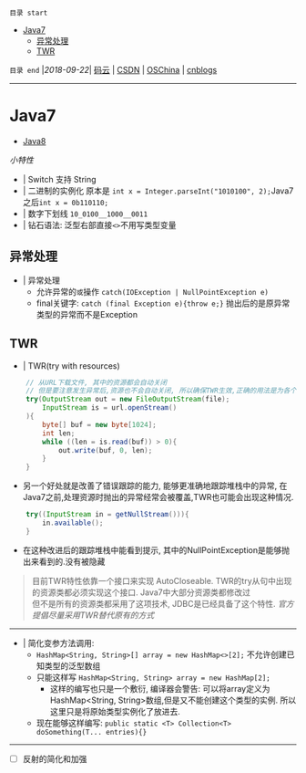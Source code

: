 `目录 start`
 
- [Java7](#java7)
    - [异常处理](#异常处理)
    - [TWR](#twr)

`目录 end` |_2018-09-22_| [码云](https://gitee.com/gin9) | [CSDN](http://blog.csdn.net/kcp606) | [OSChina](https://my.oschina.net/kcp1104) | [cnblogs](http://www.cnblogs.com/kuangcp)
****************************************
# Java7
- [Java8](https://docs.oracle.com/javase/8/docs/api/)

_小特性_
- | Switch 支持 String
- | 二进制的实例化 原本是 `int x = Integer.parseInt("1010100", 2);`Java7之后`int x = 0b110110;`
- | 数字下划线 `10_0100__1000__0011`
- | 钻石语法: 泛型右部直接`<>`不用写类型变量


## 异常处理
- | 异常处理
    - 允许异常的`或`操作 `catch(IOException | NullPointException e)`
    - final关键字: `catch (final Exception e){throw e;}` 抛出后的是原异常类型的异常而不是Exception

## TWR
- | TWR(try with resources)
```java
    // 从URL下载文件, 其中的资源都会自动关闭
    // 但是要注意发生异常后,资源也不会自动关闭, 所以确保TWR生效,正确的用法是为各个资源声明独立变量.
    try(OutputStream out = new FileOutputStream(file);
        InputStream is = url.openStream()
    ){
        byte[] buf = new byte[1024];
        int len; 
        while ((len = is.read(buf)) > 0){
            out.write(buf, 0, len);
        }
    }
```
- 另一个好处就是改善了错误跟踪的能力, 能够更准确地跟踪堆栈中的异常, 在Java7之前,处理资源时抛出的异常经常会被覆盖,TWR也可能会出现这种情况.
```java
    try((InputStream in = getNullStream())){
        in.available();
    }
```
- 在这种改进后的跟踪堆栈中能看到提示, 其中的NullPointException是能够抛出来看到的.没有被隐藏

> 目前TWR特性依靠一个接口来实现 AutoCloseable. TWR的try从句中出现的资源类都必须实现这个接口. Java7中大部分资源类都修改过  
> 但不是所有的资源类都采用了这项技术, JDBC是已经具备了这个特性. _官方提倡尽量采用TWR替代原有的方式_  


*********************
- | 简化变参方法调用:
    - `HashMap<String, String>[] array = new HashMap<>[2];` 不允许创建已知类型的泛型数组
    - 只能这样写 `HashMap<String, String> array = new HashMap[2];`
        - 这样的编写也只是一个敷衍, 编译器会警告: 可以将array定义为HashMap<String, String>数组,但是又不能创建这个类型的实例. 所以这里只是将原始类型实例化了放进去.
    - 现在能够这样编写: `public static <T> Collection<T> doSomething(T... entries){}`

**********************
- [ ] 反射的简化和加强

